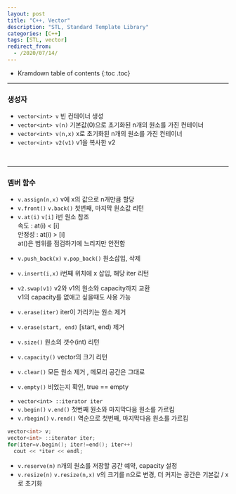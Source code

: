 ```yaml
---
layout: post
title: "C++, Vector"
description: "STL, Standard Template Library"
categories: [C++]
tags: [STL, vector]
redirect_from:
  - /2020/07/14/
---
```


* Kramdown table of contents
{:toc .toc}

---------------------

### 생성자

* `vector<int> v`   <span class="margin">빈 컨테이너 생성</span>    
* `vector<int> v(n)`  <span class="margin">기본값(0)으로 초기화된 n개의 원소를 가진 컨테이너 </span>   
* `vector<int> v(n,x)`  <span class="margin">x로 초기화된 n개의 원소를 가진 컨테이너 </span>    
* `vector<int> v2(v1)`  <span class="margin">v1을 복사한 v2  </span>    

<br/>

-----------------------

### 멤버 함수

* `v.assign(n,x)` <span class="margin">v에 x의 값으로 n개만큼 할당</span> 
* `v.front()` `v.back()` <span class="margin">첫번째, 마지막 원소값 리턴</span> <br>
* `v.at(i)` `v[i]` <span class="margin">i번 원소 참조</span>    
  <span class="margin">속도 : at(i) < [i]</span>    
  <span class="margin">안정성 : at(i) > [i] </span>    
  <span class="margin">at()은 범위를 점검하기에 느리지만 안전함</span>    

<span class="space"></span>

* `v.push_back(x)` `v.pop_back()` <span class="margin">원소삽입, 삭제</span>    
* `v.insert(i,x)` <span class="margin">i번째 위치에 x 삽입, 해당 iter 리턴</span>    
* `v2.swap(v1)` <span class="margin">v2와 v1의 원소와 capacity까지 교환</span>    
  <span class="margin">v1의 capacity를 없애고 싶을때도 사용 가능</span>    

* `v.erase(iter)` <span class="margin">iter이 가리키는 원소 제거</span>    
* `v.erase(start, end)` <span class="margin"> [start, end) 제거</span>    

<span class="space"></span>

* `v.size()`   <span class="margin">원소의 갯수(int) 리턴</span>    
* `v.capacity()` <span class="margin">vector의 크기 리턴</span>    

* `v.clear()`  <span class="margin">모든 원소 제거 , 메모리 공간은 그대로</span>     
* `v.empty()` <span class="margin"> 비었는지 확인, true == empty</span>     

<span class="space"></span>

* `vector<int> ::iterator iter`
* `v.begin()` `v.end()` <span class="margin">첫번째 원소와 마지막다음 원소를 가르킴</span> 
* `v.rbegin()` `v.rend()`<span class="margin"> 역순으로 첫번째, 마지막다음 원소를 가르킴 </span>    

~~~ c++
vector<int> v;
vector<int> ::iterator iter;
for(iter=v.begin(); iter!=end(); iter++)
  cout << *iter << endl;
~~~

* `v.reserve(n)` <span class="margin"> n개의 원소를 저장할 공간 예약, capacity 설정 </span>
* `v.resize(n)` `v.resize(n,x)` <span class="margin"> v의 크기를 n으로 변경, 더 커지는 공간은 기본값 / x로 초기화 </span><br/>